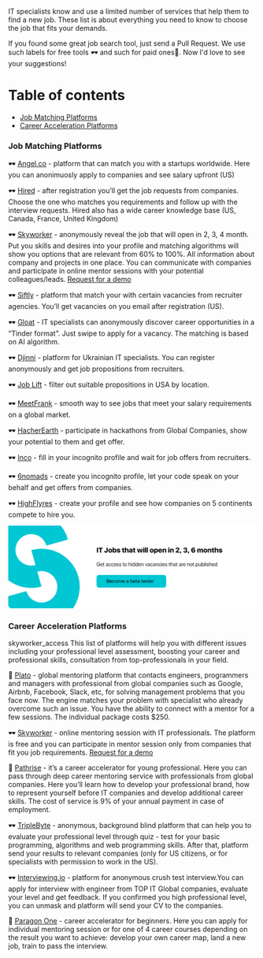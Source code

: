 IT specialists know and  use a limited number of services that help them to find a new job. These list is about everything you need to know to choose the job that fits your demands.


If you found some great job search tool, just send a Pull Request. We use such labels for free tools 🕶 and such for paid ones💸. Now I'd love to see your suggestions!

Table of contents
=================
   * [Job Matching Platforms](#job-matching-platforms)
   * [Career Acceleration Platforms](#career-acceleration-platforms)
   

### Job Matching Platforms

🕶 [Angel.co](https://angel.co/) - platform that can match you with a startups worldwide. Here you can anonimuosly apply to companies and see salary upfront (US)

🕶 [Hired](https://hired.com/) - after registration you’ll get the job requests from companies. Choose the one who matches you requirements and follow up with the interview requests. Hired also has a wide career knowledge base (US, Canada, France, United Kingdom)

🕶 [Skyworker](https://skyworker.com.ua/en_GB/) - anonymously reveal the job that will open in 2, 3, 4 month. Put you skills and desires into your profile and matching algorithms will show you options that are relevant from 60% to 100%. All information about company and projects in one place. You can communicate with companies and participate in online mentor sessions with your potential colleagues/leads. [Request for a demo](https://skyworkertest.typeform.com/to/hyUyEn)

🕶 [Siftly](https://siftly.com/how) - platform that match your with certain vacancies from recruiter agencies. You’ll get vacancies on you email after registration (US).

🕶 [Gloat](https://www.gloat.com/) - IT specialists can anonymously discover career opportunities in a “Tinder format”. Just swipe to apply for a vacancy. The matching is based on AI algorithm.

🕶 [Djinni](https://djinni.co/) - platform for Ukrainian IT specialists. You can register anonymously and get job propositions from recruiters. 

🕶 [Job Lift](https://joblift.com/) - filter out suitable propositions in USA by location.

🕶 [MeetFrank](https://meetfrank.com/hello) - smooth way to see jobs that meet your salary requirements on a global market.

🕶 [HacherEarth](https://www.hackerearth.com/ru/challenges/) - participate in hackathons from Global Companies, show your potential to them and get offer.  

🕶 [Inco](https://inco.works/) - fill in your incognito profile and wait for job offers from recruiters.

🕶 [6nomads](https://6nomads.com/ru) - create you incognito profile, let your code speak on your behalf and get offers  from companies.

🕶 [HighFlyres](http://www.highflyers.london/) - create your profile and see how companies on 5 continents compete to hire you.

<p align="center" class="hidden-in-page">
    <a href="https://skyworkertest.typeform.com/to/hyUyEn">
        <img src="gitcover.png" alt="Skyworker"/>
    </a>
</p>

### Career Acceleration Platforms
skyworker_access
This list of platforms will help you with different issues including your professional level assessment, boosting your career and professional skills, consultation from top-professionals in your field.

💸 [Plato](https://www.platohq.com/) - global mentoring platform that contacts engineers, programmers and managers with professional from global companies such as Google, Airbnb, Facebook, Slack, etc, for solving management problems that you face now. The engine matches your problem with specialist who already overcome such an issue. You have the ability to connect with a mentor for a few sessions. The individual package costs $250.

🕶 [Skyworker](https://skyworker.com.ua/)  - online mentoring session with IT professionals. The platform is free and you can participate in mentor session only from companies that fit you job requirements. [Request for a demo](https://skyworkertest.typeform.com/to/hyUyEn)

💸 [Pathrise](https://www.pathrise.com/) - it’s a career accelerator for young professional. Here you can pass through deep career mentoring service with professionals from global companies. Here you’ll learn how to develop your professional brand, how to represent yourself before IT companies and develop additional career skills. The cost of service is 9% of your annual payment in case of employment.

🕶 [TripleByte](https://triplebyte.com/) -  anonymous, background blind platform that can help you to evaluate your professional level through quiz - test for your basic programming, algorithms and web programming skills. After that, platform send your results to relevant companies (only for US citizens, or for specialists with permission to work in the US).

🕶 [Interviewing.io](https://interviewing.io/) - platform for anonymous crush test interview.You can apply for interview with engineer from TOP IT Global companies, evaluate your level and get feedback. If you confirmed you high professional level, you can unmask and platform will send your CV to the companies.

💸 [Paragon One](https://www.paragonone.com/) - career accelerator for beginners. Here you can apply for individual mentoring session or for one of 4 career courses depending on the result you want to achieve: develop your own career map, land a new job, train to pass the interview.

